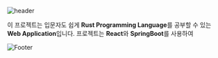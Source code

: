 ![header](https://capsule-render.vercel.app/api?type=waving&color=white&height=100&section=header&text=Rust%20Tutorial%20Web%20Application&fontSize=40)

이 프로젝트는 입문자도 쉽게 **Rust Programming Language**를 공부할 수 있는 **Web Application**입니다. 프로젝트는 **React**와 **SpringBoot**를 사용하여 

![Footer](https://capsule-render.vercel.app/api?type=waving&color=white&height=200&section=footer)
